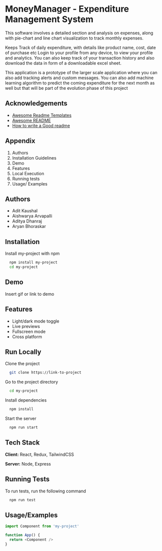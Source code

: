 

# MoneyManager - Expenditure Management System

This software involves a detailed section and analysis on expenses, along with pie-chart and line chart visualization to track monthly expenses.

Keeps Track of daily expenditure, with details like product name, cost, date of purchase etc
Login to your profile from any device, to view your profile and analytics. You can also keep track of your transaction history and also download the data in form of a downloadable excel sheet.

This application is a prototype of the larger scale application where you can also add tracking alerts and custom messages. You can also add machine learning algorithm to predict the coming expenditure for the next month as well but that will be part of the evolution phase of this project



## Acknowledgements

 - [Awesome Readme Templates](https://awesomeopensource.com/project/elangosundar/awesome-README-templates)
 - [Awesome README](https://github.com/matiassingers/awesome-readme)
 - [How to write a Good readme](https://bulldogjob.com/news/449-how-to-write-a-good-readme-for-your-github-project)


## Appendix

1. Authors
2. Installation Guidelines
3. Demo
4. Features
5. Local Execution
6. Running tests
7. Usage/ Examples


## Authors

- Adit Kaushal
- Aishwarya Arvapalli
- Aditya Dhanraj
- Aryan Bhoraskar


## Installation

Install my-project with npm

```bash
  npm install my-project
  cd my-project
```
    
## Demo

Insert gif or link to demo


## Features

- Light/dark mode toggle
- Live previews
- Fullscreen mode
- Cross platform


## Run Locally

Clone the project

```bash
  git clone https://link-to-project
```

Go to the project directory

```bash
  cd my-project
```

Install dependencies

```bash
  npm install
```

Start the server

```bash
  npm run start
```


## Tech Stack

**Client:** React, Redux, TailwindCSS

**Server:** Node, Express


## Running Tests

To run tests, run the following command

```bash
  npm run test
```


## Usage/Examples

```javascript
import Component from 'my-project'

function App() {
  return <Component />
}
```

